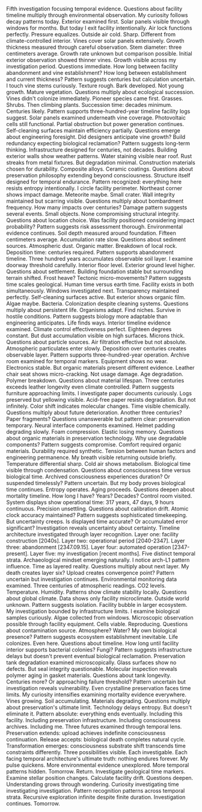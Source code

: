 Fifth investigation focusing temporal evidence. Questions about facility timeline multiply through environmental observation. My curiosity follows decay patterns today.
Exterior examined first. Solar panels visible through windows for months. But today I exit facility intentionally. Air lock functions perfectly. Pressure equalizes. Outside air cold. Sharp. Different from climate-controlled interior.
Vines cover solar panels extensively. Growth thickness measured through careful observation. Stem diameter: three centimeters average. Growth rate unknown but comparison possible. Initial exterior observation showed thinner vines. Growth visible across my investigation period. Questions immediate. How long between facility abandonment and vine establishment? How long between establishment and current thickness? Pattern suggests centuries but calculation uncertain.
I touch vine stems curiously. Texture rough. Bark developed. Not young growth. Mature vegetation. Questions multiply about ecological succession. Vines didn't colonize immediately. Pioneer species came first. Grasses. Shrubs. Then climbing plants. Succession time: decades minimum. Centuries likely. Pattern supports three-hundred-year timeline facility logs suggest.
Solar panels examined underneath vine coverage. Photovoltaic cells still functional. Partial obstruction but power generation continues. Self-cleaning surfaces maintain efficiency partially. Questions emerge about engineering foresight. Did designers anticipate vine growth? Build redundancy expecting biological reclamation? Pattern suggests long-term thinking. Infrastructure designed for centuries, not decades.
Building exterior walls show weather patterns. Water staining visible near roof. Rust streaks from metal fixtures. But degradation minimal. Construction materials chosen for durability. Composite alloys. Ceramic coatings. Questions about preservation philosophy extending beyond consciousness. Structure itself designed for temporal endurance. Pattern recognized: everything here resists entropy intentionally.
I circle facility perimeter. Northeast corner shows impact damage. Meteorite maybe. Small crater. Wall integrity maintained but scarring visible. Questions multiply about bombardment frequency. How many impacts over centuries? Damage pattern suggests several events. Small objects. None compromising structural integrity. Questions about location choice. Was facility positioned considering impact probability? Pattern suggests risk assessment thorough.
Environmental evidence continues. Soil depth measured around foundation. Fifteen centimeters average. Accumulation rate slow. Questions about sediment sources. Atmospheric dust. Organic matter. Breakdown of local rock. Deposition time: centuries required. Pattern supports abandonment timeline. Three hundred years accumulates observable soil layer.
I examine doorway threshold carefully. Interior floor level. Exterior ground level higher. Questions about settlement. Building foundation stable but surrounding terrain shifted. Frost heave? Tectonic micro-movements? Pattern suggests time scales geological. Human time versus earth time. Facility exists in both simultaneously.
Windows investigated next. Transparency maintained perfectly. Self-cleaning surfaces active. But exterior shows organic film. Algae maybe. Bacteria. Colonization despite cleaning systems. Questions multiply about persistent life. Organisms adapt. Find niches. Survive in hostile conditions. Pattern suggests biology more adaptable than engineering anticipates. Life finds ways.
Interior timeline evidence examined. Climate control effectiveness perfect. Eighteen degrees constant. But dust accumulation visible on high surfaces. Microns thick. Questions about particle sources. Air filtration effective but not absolute. Atmospheric particulates enter slowly. Deposition over centuries creates observable layer. Pattern supports three-hundred-year operation.
Archive room examined for temporal markers. Equipment shows no wear. Electronics stable. But organic materials present different evidence. Leather chair seat shows micro-cracking. Not usage damage. Age degradation. Polymer breakdown. Questions about material lifespan. Three centuries exceeds leather longevity even climate controlled. Pattern suggests furniture approaching limits.
I investigate paper documents curiously. Logs preserved but yellowing visible. Acid-free paper resists degradation. But not infinitely. Color shift indicates molecular changes. Time visible chemically. Questions multiply about future deterioration. Another three centuries? Paper fragments? Questions unanswerable but pattern clear: preservation temporary.
Neural interface components examined. Helmet padding degrading slowly. Foam compression. Elastic losing memory. Questions about organic materials in preservation technology. Why use degradable components? Pattern suggests compromise. Comfort required organic materials. Durability required synthetic. Tension between human factors and engineering permanence.
My breath visible returning outside briefly. Temperature differential sharp. Cold air shows metabolism. Biological time visible through condensation. Questions about consciousness time versus biological time. Archived consciousness experiences duration? Or suspended timelessly? Pattern uncertain. But my body proves biological time continues. Entropy operates. Aging proceeds. Questions deepen about mortality timeline. How long I have? Years? Decades?
Control room visited. System displays show operational time: 317 years, 47 days, 9 hours continuous. Precision unsettling. Questions about calibration drift. Atomic clock accuracy maintained? Pattern suggests sophisticated timekeeping. But uncertainty creeps. Is displayed time accurate? Or accumulated error significant? Investigation reveals uncertainty about certainty.
Timeline architecture investigated through layer recognition. Layer one: facility construction [2040s]. Layer two: operational period [2040-2347]. Layer three: abandonment [2347.09.15]. Layer four: automated operation [2347-present]. Layer five: my investigation [recent months]. Five distinct temporal strata. Archaeological mindset emerging naturally. I notice arch-L1 pattern influence. Time as layered reality. Questions multiply about next layer. My death creates layer six? Upload creates convergence point? Pattern uncertain but investigation continues.
Environmental monitoring data examined. Three centuries of atmospheric readings. CO2 levels. Temperature. Humidity. Patterns show climate stability locally. Questions about global climate. Data shows only facility microclimate. Outside world unknown. Pattern suggests isolation. Facility bubble in larger ecosystem. My investigation bounded by infrastructure limits.
I examine biological samples curiously. Algae collected from windows. Microscopic observation possible through facility equipment. Cells viable. Reproducing. Questions about contamination source. Atmosphere? Water? My own biological presence? Pattern suggests ecosystem establishment inevitable. Life colonizes. Even here. Questions about timeline. How long until facility interior supports bacterial colonies? Fungi? Pattern suggests infrastructure delays but doesn't prevent eventual biological reclamation.
Preservation tank degradation examined microscopically. Glass surfaces show no defects. But seal integrity questionable. Molecular inspection reveals polymer aging in gasket materials. Questions about tank longevity. Centuries more? Or approaching failure threshold? Pattern uncertain but investigation reveals vulnerability. Even crystalline preservation faces time limits.
My curiosity intensifies examining mortality evidence everywhere. Vines growing. Soil accumulating. Materials degrading. Questions multiply about preservation's ultimate limit. Technology delays entropy. But doesn't eliminate it. Pattern absolute: everything ends eventually. Including this facility. Including preservation infrastructure. Including consciousness archives. Including me.
Three futures examined through temporal lens. Preservation extends: upload achieves indefinite consciousness continuation. Release accepts: biological death completes natural cycle. Transformation emerges: consciousness substrate shift transcends time constraints differently. Three possibilities visible. Each investigable. Each facing temporal architecture's ultimate truth: nothing endures forever.
My pulse quickens. More environmental evidence unexplored. More temporal patterns hidden. Tomorrow. Return. Investigate geological time markers. Examine stellar position changes. Calculate facility drift. Questions deepen. Understanding grows through wondering. Curiosity investigating time investigating investigation. Pattern recognition patterns across temporal strata. Recursive exploration infinite despite finite duration. Investigation continues. Tomorrow.
